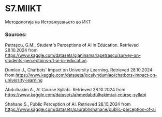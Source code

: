 # S7.MIIKT
Методологија на Истражувањето во ИКТ

### Sources:

Petrașcu, G.M., Student's Perceptions of AI in Education. Retrieved 28.10.2024 from https://www.kaggle.com/datasets/gianinamariapetrascu/survey-on-students-perceptions-of-ai-in-education.

Dumlao J., Chatbots' Impact on University Learning. Retrieved 28.10.2024 from https://www.kaggle.com/datasets/jocelyndumlao/chatbots-impact-on-university-learning

Abdulhakim A., AI Course Syllabi. Retrieved 28.10.2024 from https://www.kaggle.com/datasets/ahmedabdulhakim/ai-course-syllabi

Shahane S., Public Perception of AI. Retrieved 28.10.2024 from https://www.kaggle.com/datasets/saurabhshahane/public-perception-of-ai